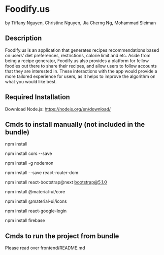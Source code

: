 # Foodify.us
by Tiffany Nguyen, Christine Nguyen, Jia Cherng Ng, Mohammad Sleiman

## Description
Foodify.us is an application that generates recipes recommendations based on users’ diet preferences, restrictions, calorie limit and etc.  Aside from being a recipe generator, Foodify.us also provides a platform for fellow foodies out there to share their recipes, and allow users to follow accounts that they are interested in. These interactions with the app would provide a more tailored experience for users, as it helps to improve the algorithm on what you would like best.

## Required Installation
Download Node.js: https://nodejs.org/en/download/

## Cmds to install manually (not included in the bundle)
npm install

npm install cors --save

npm install -g nodemon

npm install --save react-router-dom

npm install react-bootstrap@next bootstrap@5.1.0

npm install @material-ui/core

npm install @material-ui/icons

npm install react-google-login

npm install firebase

## Cmds to run the project from bundle
Please read over frontend/README.md
